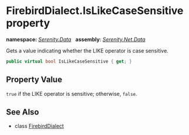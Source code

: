 # FirebirdDialect.IsLikeCaseSensitive property
**namespace:** *[Serenity.Data](../../README.md#serenity.data-namespace)*   **assembly**: *[Serenity.Net.Data](../../README.md)*

Gets a value indicating whether the LIKE operator is case sensitive.

```csharp
public virtual bool IsLikeCaseSensitive { get; }
```

## Property Value

`true` if the LIKE operator is sensitive; otherwise, `false`.

## See Also

* class [FirebirdDialect](../FirebirdDialect.md)